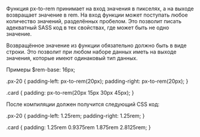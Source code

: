 Функция px-to-rem принимает на вход значения в пикселях, а на выходе возвращает значение в rem. На вход функции может поступать любое количество значений, разделённых пробелом. 
Это позволит писать адекватный SASS код в тех свойствах, где может быть не одно значение.

Возвращённое значение из функции обязательно должно быть в виде строки. Это позволит при любом наборе данных иметь на выходе значения, которые имеют одинаковый тип данных.

Примеры
$rem-base: 16px;

.px-20 {
  padding-left: px-to-rem(20px);
  padding-right: px-to-rem(20px);
}

.card {
  padding: px-to-rem(20px 15px 30px 45px);
}

После компиляции должен получится следующий CSS код:

.px-20 {
  padding-left: 1.25rem;
  padding-right: 1.25rem;
}

.card {
  padding: 1.25rem 0.9375rem 1.875rem 2.8125rem;
}

